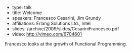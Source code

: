 - type: talk
- title: Welcome
- speakers: Francesco Cesarini, Jim Grundy
- affiliations: Erlang Solutions Ltd., Intel
- slides: /archive/2009/slides/CesariniFrancesco.pdf
- video: http://vimeo.com/6704601

Francesco looks at the growth of Functional Programming.
